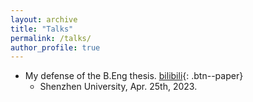 ```yaml
---
layout: archive
title: "Talks"
permalink: /talks/
author_profile: true
---
```


* My  defense of the B.Eng thesis. [bilibili](https://bilibili.tv/){: .btn--paper}
  * Shenzhen University, Apr. 25th, 2023.
